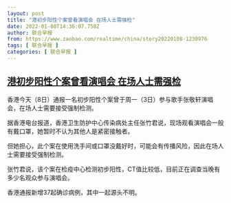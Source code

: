```yaml
---
layout: post
title: "港初步阳性个案曾看演唱会 在场人士需强检"
date: 2022-01-08T14:36:07.758Z
author: 联合早报
from: https://www.zaobao.com/realtime/china/story20220108-1230976
tags: [ 联合早报 ]
categories: [ 联合早报 ]
---
```

<!--1641672480000-->
[港初步阳性个案曾看演唱会 在场人士需强检](https://www.zaobao.com/realtime/china/story20220108-1230976)
------

<div>
<p>香港今天（8日）通报一名初步阳性个案曾于周一（3日）参与歌手张敬轩演唱会，在场人士需要接受强制检测。</p><p>据香港电台报道，香港卫生防护中心传染病处主任张竹君说，现场观看演唱会一般有戴口罩，她暂时不认为其他人是紧密接触者。</p><p>但她担心，此个案在使用洗手间或口罩没戴好时，可能会有传播风险，因此在场人士需要接受强制检测。</p><section id="imu"><div id="dfp-ad-imu1">        </div></section><p>张竹君说，该个案在检疫中心检测初步阳性，CT值比较低，目前正在调查当晚有多少名观众参与演唱会。</p><p>香港通报新增37起确诊病例，其中一起源头不明。</p>      <div class="cx_paywall_placeholder" id="sph_cdp_40"></div>
</div>
